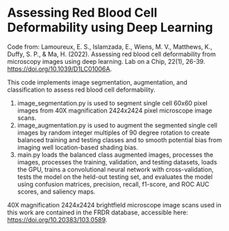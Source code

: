 # Assessing Red Blood Cell Deformability using Deep Learning
Code from:
Lamoureux, E. S., Islamzada, E., Wiens, M. V., Matthews, K., Duffy, S. P., & Ma, H. (2022). Assessing red blood cell deformability from microscopy images using deep learning. Lab on a Chip, 22(1), 26-39. https://doi.org/10.1039/D1LC01006A.

This code implements image segmentation, augmentation, and classification to assess red blood cell deformability. 

1. image_segmentation.py is used to segment single cell 60x60 pixel images from 40X magnification 2424x2424 pixel microscope image scans.
2. image_augmentation.py is used to augment the segmented single cell images by random integer multiples of 90 degree rotation to create balanced training and testing classes and to smooth potential bias from imaging well location-based shading bias.
3. main.py loads the balanced class augmented images, processes the images, processes the training, validation, and testing datasets, loads the GPU, trains a convolutional neural network with cross-validation, tests the model on the held-out testing set, and evaluates the model using confusion matrices, precision, recall, f1-score, and ROC AUC scores, and saliency maps. 

40X magnification 2424x2424 brightfield microscope image scans used in this work are contained in the FRDR database, accessible here: 	https://doi.org/10.20383/103.0589.
